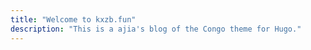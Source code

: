 ```yaml
---
title: "Welcome to kxzb.fun"
description: "This is a ajia's blog of the Congo theme for Hugo."
---
```

